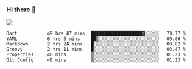 ### Hi there 👋

<!--
**guozhigq/guozhigq** is a ✨ _special_ ✨ repository because its `README.md` (this file) appears on your GitHub profile.

Here are some ideas to get you started:

- 🔭 I’m currently working on ...
- 🌱 I’m currently learning ...
- 👯 I’m looking to collaborate on ...
- 🤔 I’m looking for help with ...
- 💬 Ask me about ...
- 📫 How to reach me: ...
- 😄 Pronouns: ...
- ⚡ Fun fact: ...
-->
![](https://github-readme-stats.vercel.app/api?username=guozhigq&show_icons=true)
<!--START_SECTION:waka-->

```text
Dart           49 hrs 47 mins  ███████████████████▓░░░░░   78.77 %
YAML           6 hrs 6 mins    ██▒░░░░░░░░░░░░░░░░░░░░░░   09.66 %
Markdown       2 hrs 24 mins   █░░░░░░░░░░░░░░░░░░░░░░░░   03.82 %
Groovy         2 hrs 11 mins   █░░░░░░░░░░░░░░░░░░░░░░░░   03.47 %
Properties     46 mins         ▒░░░░░░░░░░░░░░░░░░░░░░░░   01.23 %
Git Config     46 mins         ▒░░░░░░░░░░░░░░░░░░░░░░░░   01.23 %
```

<!--END_SECTION:waka-->
